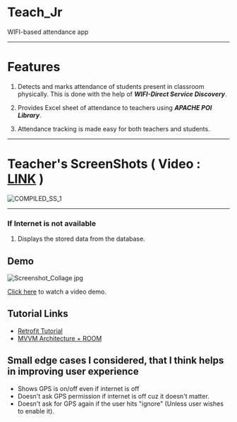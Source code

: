 # Teach_Jr
WIFI-based attendance app

------------------------------------------
# Features
1. Detects and marks attendance of students present in classroom physically. This is done with the help of ***__WIFI-Direct Service Discovery__***.

2. Provides Excel sheet of attendance to teachers using ***__APACHE POI Library__***.

3. Attendance tracking is made easy for both teachers and students.

------------------------------------------
# Teacher's ScreenShots ( Video : [LINK](https://drive.google.com/file/d/173AZCf006p21hBNyQdpRa-OiC23xdtWE/view?usp=share_link) )
![COMPILED_SS_1](https://user-images.githubusercontent.com/86946600/223029666-588d4f80-6455-4148-a93a-0ba4bf8d355b.jpg)


------------------------------------------

### If Internet is not available
1. Displays the stored data from the database.
## Demo
![Screenshot_Collage jpg](https://user-images.githubusercontent.com/86946600/159305554-b4b693d5-bc39-4d8a-affe-10ed4336465b.png)

[Click here](https://drive.google.com/file/d/1tyax458TjD_Au6etMGLA_AjAHVCNArrR/view?usp=sharing) to watch a video demo.
## Tutorial Links

 - [Retrofit Tutorial](https://www.youtube.com/playlist?list=PLrnPJCHvNZuCbuD3xpfKzQWOj3AXybSaM)
 - [MVVM Architecture + ROOM](https://www.youtube.com/playlist?list=PLrnPJCHvNZuDihTpkRs6SpZhqgBqPU118)


## Small edge cases I considered, that I think helps in improving user experience

- Shows GPS is on/off even if internet is off
- Doesn't ask GPS permission if internet is off 
   cuz it doesn't matter.
- Doesn't ask for GPS again if the user hits "ignore" 
   (Unless user wishes to enable it).
